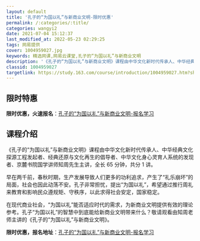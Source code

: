 ```yaml
---
layout: default
title: '孔子的“为国以礼”与新商业文明-限时优惠'
permalink: /:categories/:title/
categories: wangyi2
date: 2021-07-04 15:12:37
last_modified_at: 2022-05-23 02:29:25
tags: 网易提供
cover: 1004959027.jpg
keywords: 精选网课,网易云课堂,孔子的“为国以礼”与新商业文明
description: '《孔子的“为国以礼”与新商业文明》课程由中华文化新时代传承人、中华经典文化探源工程发起者、经典还原与文化再生的倡导者、中'
classid: 1004959027
targetlink: https://study.163.com/course/introduction/1004959027.htm?share=1&shareId=1025206652&utm_campaign=share&utm_medium=iphoneShare&utm_source=&utm_u=1025206652
---
```


## 限时特惠

**限时优惠，火速报名**：[孔子的“为国以礼”与新商业文明-报名学习](https://study.163.com/course/introduction/1004959027.htm?share=1&shareId=1025206652&utm_campaign=share&utm_medium=iphoneShare&utm_source=&utm_u=1025206652)

## 课程介绍

《孔子的“为国以礼”与新商业文明》课程由中华文化新时代传承人、中华经典文化探源工程发起者、经典还原与文化再生的倡导者、中华文化身心灵育人系统的发现者、京麓书院国学讲师知周先生主讲，全长 65 分钟，共分 1 讲。



早在两千前，春秋时期，生产发展导致人们更多的功利追求，产生了“礼乐崩坏”的局面，社会也因此动荡不安。孔子非常担忧，提出“为国以礼”，希望通过推行周礼来教育和影响民众遵规矩、守秩序，以此求得社会安定，国家稳定。 

在现代商业社会，“为国以礼”能否适应时代的需求，为新商业文明提供有效的理论参考。孔子“为国以礼”的智慧中到底能给新商业文明带来什么？敬请观看由知周老师主讲的《孔子的“为国以礼”与新商业文明》。

**限时优惠，报名地址**：[孔子的“为国以礼”与新商业文明-报名学习](https://study.163.com/course/introduction/1004959027.htm?share=1&shareId=1025206652&utm_campaign=share&utm_medium=iphoneShare&utm_source=&utm_u=1025206652)

